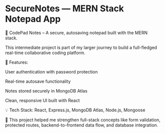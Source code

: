 # SecureNotes — MERN Stack Notepad App

🚀 CodePad Notes – A secure, autosaving notepad built with the MERN stack.

This intermediate project is part of my larger journey to build a full-fledged real-time collaborative coding platform.

🔐 Features:

User authentication with password protection

Real-time autosave functionality

Notes stored securely in MongoDB Atlas

Clean, responsive UI built with React

💡 Tech Stack: React, Express.js, MongoDB Atlas, Node.js, Mongoose

🧪 This project helped me strengthen full-stack concepts like form validation, protected routes, backend-to-frontend data flow, and database integration.
